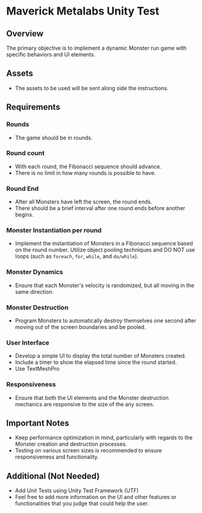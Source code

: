 # Maverick Metalabs Unity Test

## Overview
The primary objective is to implement a dynamic Monster run game with specific behaviors and UI elements.


## Assets
- The assets to be used will be sent along side the instructions.

## Requirements

### Rounds
- The game should be in rounds.

### Round count
- With each round, the Fibonacci sequence should advance.
- There is no limit in how many rounds is possible to have. 

### Round End
- After all Monsters have left the screen, the round ends.
- There should be a brief interval after one round ends before another begins.

### Monster Instantiation per round
- Implement the instantiation of Monsters in a Fibonacci sequence based on the round number. Utilize object pooling techniques and DO NOT use loops (such as `foreach`, `for`, `while`, and `do/while`).

### Monster Dynamics
- Ensure that each Monster's velocity is randomized, but all moving in the same direction.

### Monster Destruction
- Program Monsters to automatically destroy themselves one second after moving out of the screen boundaries and be pooled.

### User Interface
  - Develop a simple UI to display the total number of Monsters created.
  - Include a timer to show the elapsed time since the round started.
  - Use TextMeshPro

### Responsiveness
  - Ensure that both the UI elements and the Monster destruction mechanics are responsive to the size of the any screen.

## Important Notes
- Keep performance optimization in mind, particularly with regards to the Monster creation and destruction processes.
- Testing on various screen sizes is recommended to ensure responsiveness and functionality.

## Additional (Not Needed)
- Add Unit Tests using Unity Test Framework (UTF)
- Feel free to add more information on the UI and other features or functionalities that you judge that could help the user.
